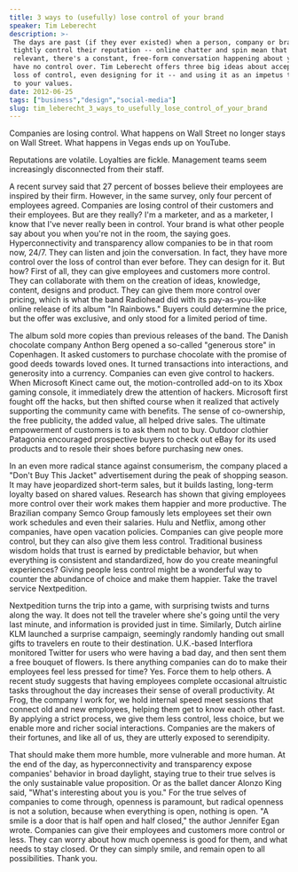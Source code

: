 ```yaml
---
title: 3 ways to (usefully) lose control of your brand
speaker: Tim Leberecht
description: >-
 The days are past (if they ever existed) when a person, company or brand could
 tightly control their reputation -- online chatter and spin mean that if you're
 relevant, there's a constant, free-form conversation happening about you that you
 have no control over. Tim Leberecht offers three big ideas about accepting that
 loss of control, even designing for it -- and using it as an impetus to recommit
 to your values.
date: 2012-06-25
tags: ["business","design","social-media"]
slug: tim_leberecht_3_ways_to_usefully_lose_control_of_your_brand
---
```


Companies are losing control. What happens on Wall Street no longer stays on Wall Street.
What happens in Vegas ends up on YouTube. 

Reputations are volatile. Loyalties are fickle. Management teams seem increasingly
disconnected from their staff. 

A recent survey said that 27 percent of bosses believe their employees are inspired by
their firm. However, in the same survey, only four percent of employees agreed. Companies
are losing control of their customers and their employees. But are they really? I'm a
marketer, and as a marketer, I know that I've never really been in control. Your brand is
what other people say about you when you're not in the room, the saying goes.
Hyperconnectivity and transparency allow companies to be in that room now, 24/7. They can
listen and join the conversation. In fact, they have more control over the loss of control
than ever before. They can design for it. But how? First of all, they can give employees
and customers more control. They can collaborate with them on the creation of ideas,
knowledge, content, designs and product. They can give them more control over pricing,
which is what the band Radiohead did with its pay-as-you-like online release of its album
"In Rainbows." Buyers could determine the price, but the offer was exclusive, and only
stood for a limited period of time.

The album sold more copies than previous releases of the band. The Danish chocolate
company Anthon Berg opened a so-called "generous store" in Copenhagen. It asked customers
to purchase chocolate with the promise of good deeds towards loved ones. It turned
transactions into interactions, and generosity into a currency. Companies can even give
control to hackers. When Microsoft Kinect came out, the motion-controlled add-on to its
Xbox gaming console, it immediately drew the attention of hackers. Microsoft first fought
off the hacks, but then shifted course when it realized that actively supporting the
community came with benefits. The sense of co-ownership, the free publicity, the added
value, all helped drive sales. The ultimate empowerment of customers is to ask them not to
buy. Outdoor clothier Patagonia encouraged prospective buyers to check out eBay for its
used products and to resole their shoes before purchasing new ones.

In an even more radical stance against consumerism, the company placed a "Don't Buy This
Jacket" advertisement during the peak of shopping season. It may have jeopardized
short-term sales, but it builds lasting, long-term loyalty based on shared values. Research
has shown that giving employees more control over their work makes them happier and more
productive. The Brazilian company Semco Group famously lets employees set their own work
schedules and even their salaries. Hulu and Netflix, among other companies, have open
vacation policies. Companies can give people more control, but they can also give them less
control. Traditional business wisdom holds that trust is earned by predictable behavior,
but when everything is consistent and standardized, how do you create meaningful
experiences? Giving people less control might be a wonderful way to counter the abundance
of choice and make them happier. Take the travel service Nextpedition.

Nextpedition turns the trip into a game, with surprising twists and turns along the way.
It does not tell the traveler where she's going until the very last minute, and
information is provided just in time. Similarly, Dutch airline KLM launched a surprise
campaign, seemingly randomly handing out small gifts to travelers en route to their
destination. U.K.-based Interflora monitored Twitter for users who were having a bad day,
and then sent them a free bouquet of flowers. Is there anything companies can do to make
their employees feel less pressed for time? Yes. Force them to help others. A recent study
suggests that having employees complete occasional altruistic tasks throughout the day
increases their sense of overall productivity. At Frog, the company I work for, we hold
internal speed meet sessions that connect old and new employees, helping them get to know
each other fast. By applying a strict process, we give them less control, less choice, but
we enable more and richer social interactions. Companies are the makers of their fortunes,
and like all of us, they are utterly exposed to serendipity.

That should make them more humble, more vulnerable and more human. At the end of the day,
as hyperconnectivity and transparency expose companies' behavior in broad daylight,
staying true to their true selves is the only sustainable value proposition. Or as the
ballet dancer Alonzo King said, "What's interesting about you is you." For the true selves
of companies to come through, openness is paramount, but radical openness is not a
solution, because when everything is open, nothing is open. "A smile is a door that is
half open and half closed," the author Jennifer Egan wrote. Companies can give their
employees and customers more control or less. They can worry about how much openness is
good for them, and what needs to stay closed. Or they can simply smile, and remain open to
all possibilities. Thank you. 

<!--
ad_duration=3.33
comment_count=46
event="TEDGlobal 2012"
external_start_time=0
has_talk_citation=0
intro_duration=11.82
is_subtitle_required="False"
is_talk_featured="True"
language="en"
language_swap="False"
native_language="en"
number_of_related_talks=6
number_of_speakers=1
number_of_subtitled_videos=32
number_of_tags=3
number_of_talk_download_languages=33
number_of_talk_more_resources=1
number_of_talk_recommendations=1
number_of_talks_take_actions=1
post_ad_duration=0.83
published_timestamp="2012-10-08 15:16:07"
recording_date="2012-06-25"
speaker_description="Business romantic"
speaker_is_published=1
speaker_name="Tim Leberecht"
talk_name="3 ways to (usefully) lose control of your brand"
talk_recommendations_blurb="The marketer shares books and articles on how to give up control over your media presence."
talks_tags=["business","design","social-media"]
url_audio="https://download.ted.com/talks/TimLeberecht_2012G.mp3?apikey=acme-roadrunner"
url_photo_speaker="https://pe.tedcdn.com/images/ted/11eb589dbd84fa08409b9b0dbf94fd38e69235c1_254x191.jpg"
url_photo_talk="https://pe.tedcdn.com/images/ted/5adb7a2f06238ea2a796c809dcbcf364410ee849_1600x1200.jpg"
url_webpage="https://www.ted.com/talks/tim_leberecht_3_ways_to_usefully_lose_control_of_your_brand"
video_type_name="TED Stage Talk"
-->